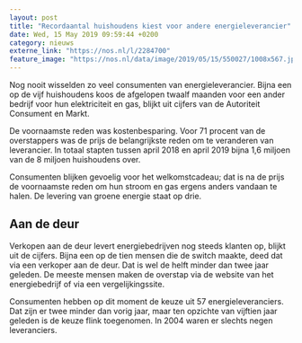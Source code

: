 ```yaml
---
layout: post
title: "Recordaantal huishoudens kiest voor andere energieleverancier"
date: Wed, 15 May 2019 09:59:44 +0200
category: nieuws
externe_link: "https://nos.nl/l/2284700"
feature_image: "https://nos.nl/data/image/2019/05/15/550027/1008x567.jpg"
---
```


<p>Nog nooit wisselden zo veel consumenten van energieleverancier. Bijna een op de vijf huishoudens koos de afgelopen twaalf maanden voor een ander bedrijf voor hun elektriciteit en gas, blijkt uit cijfers van de Autoriteit Consument en Markt.</p>
<p>De voornaamste reden was kostenbesparing. Voor 71 procent van de overstappers was de prijs de belangrijkste reden om te veranderen van leverancier. In totaal stapten tussen april 2018 en april 2019 bijna 1,6 miljoen van de 8 miljoen huishoudens over.</p>
<p>Consumenten blijken gevoelig voor het welkomstcadeau; dat is na de prijs de voornaamste reden om hun stroom en gas ergens anders vandaan te halen. De levering van groene energie staat op drie.</p>
<h2>Aan de deur</h2>
<p>Verkopen aan de deur levert energiebedrijven nog steeds klanten op, blijkt uit de cijfers. Bijna een op de tien mensen die de switch maakte, deed dat via een verkoper aan de deur. Dat is wel de helft minder dan twee jaar geleden. De meeste mensen maken de overstap via de website van het energiebedrijf of via een vergelijkingssite.</p>
<p>Consumenten hebben op dit moment de keuze uit 57 energieleveranciers. Dat zijn er twee minder dan vorig jaar, maar ten opzichte van vijftien jaar geleden is de keuze flink toegenomen. In 2004 waren er slechts negen leveranciers.</p>
